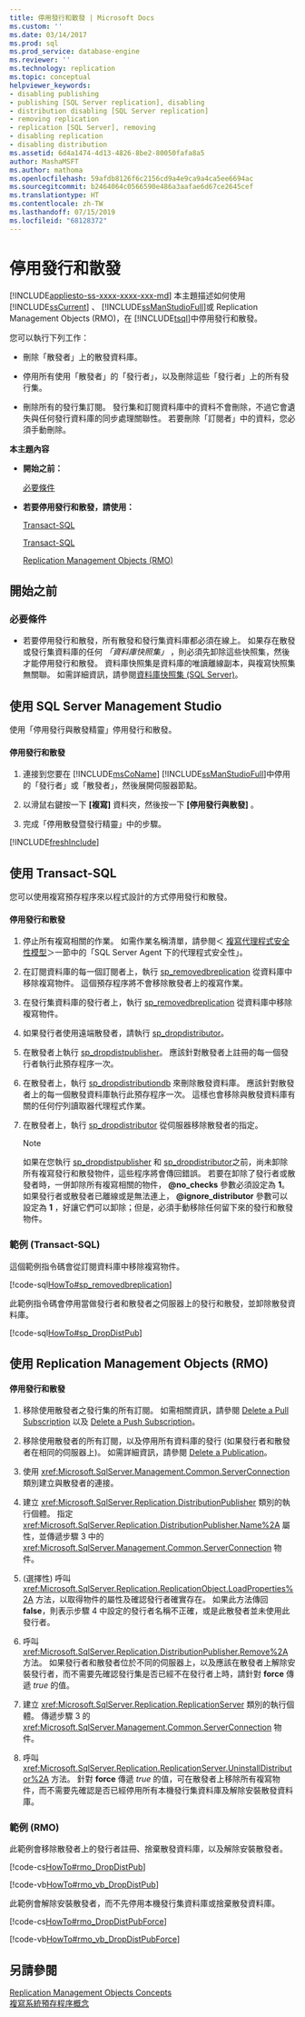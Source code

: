 ```yaml
---
title: 停用發行和散發 | Microsoft Docs
ms.custom: ''
ms.date: 03/14/2017
ms.prod: sql
ms.prod_service: database-engine
ms.reviewer: ''
ms.technology: replication
ms.topic: conceptual
helpviewer_keywords:
- disabling publishing
- publishing [SQL Server replication], disabling
- distribution disabling [SQL Server replication]
- removing replication
- replication [SQL Server], removing
- disabling replication
- disabling distribution
ms.assetid: 6d4a1474-4d13-4826-8be2-80050fafa8a5
author: MashaMSFT
ms.author: mathoma
ms.openlocfilehash: 59afdb8126f6c2156cd9a4e9ca9a4ca5ee6694ac
ms.sourcegitcommit: b2464064c0566590e486a3aafae6d67ce2645cef
ms.translationtype: HT
ms.contentlocale: zh-TW
ms.lasthandoff: 07/15/2019
ms.locfileid: "68128372"
---
```

# <a name="disable-publishing-and-distribution"></a>停用發行和散發
[!INCLUDE[appliesto-ss-xxxx-xxxx-xxx-md](../../includes/appliesto-ss-xxxx-xxxx-xxx-md.md)]
  本主題描述如何使用 [!INCLUDE[ssCurrent](../../includes/sscurrent-md.md)] 、 [!INCLUDE[ssManStudioFull](../../includes/ssmanstudiofull-md.md)]或 Replication Management Objects (RMO)，在 [!INCLUDE[tsql](../../includes/tsql-md.md)]中停用發行和散發。  
  
 您可以執行下列工作：  
  
-   刪除「散發者」上的散發資料庫。  
  
-   停用所有使用「散發者」的「發行者」，以及刪除這些「發行者」上的所有發行集。  
  
-   刪除所有的發行集訂閱。 發行集和訂閱資料庫中的資料不會刪除，不過它會遺失與任何發行資料庫的同步處理關聯性。 若要刪除「訂閱者」中的資料，您必須手動刪除。  
  
 **本主題內容**  
  
-   **開始之前：**  
  
     [必要條件](#Prerequisites)  
  
-   **若要停用發行和散發，請使用：**  
  
     [Transact-SQL](#SSMSProcedure)  
  
     [Transact-SQL](#TsqlProcedure)  
  
     [Replication Management Objects (RMO)](#RMOProcedure)  
  
##  <a name="BeforeYouBegin"></a> 開始之前  
  
###  <a name="Prerequisites"></a> 必要條件  
  
-   若要停用發行和散發，所有散發和發行集資料庫都必須在線上。 如果存在散發或發行集資料庫的任何 *「資料庫快照集」* ，則必須先卸除這些快照集，然後才能停用發行和散發。 資料庫快照集是資料庫的唯讀離線副本，與複寫快照集無關聯。 如需詳細資訊，請參閱[資料庫快照集 &#40;SQL Server&#41;](../../relational-databases/databases/database-snapshots-sql-server.md)。  
  
##  <a name="SSMSProcedure"></a> 使用 SQL Server Management Studio  
 使用「停用發行與散發精靈」停用發行和散發。  
  
#### <a name="to-disable-publishing-and-distribution"></a>停用發行和散發  
  
1.  連接到您要在 [!INCLUDE[msCoName](../../includes/msconame-md.md)] [!INCLUDE[ssManStudioFull](../../includes/ssmanstudiofull-md.md)]中停用的「發行者」或「散發者」，然後展開伺服器節點。  
  
2.  以滑鼠右鍵按一下 **[複寫]** 資料夾，然後按一下 **[停用發行與散發]** 。  
  
3.  完成「停用散發暨發行精靈」中的步驟。  

[!INCLUDE[freshInclude](../../includes/paragraph-content/fresh-note-steps-feedback.md)]

##  <a name="TsqlProcedure"></a> 使用 Transact-SQL  
 您可以使用複寫預存程序來以程式設計的方式停用發行和散發。  
  
#### <a name="to-disable-publishing-and-distribution"></a>停用發行和散發  
  
1.  停止所有複寫相關的作業。 如需作業名稱清單，請參閱＜ [複寫代理程式安全性模型](../../relational-databases/replication/security/replication-agent-security-model.md)＞一節中的「SQL Server Agent 下的代理程式安全性」。  
  
2.  在訂閱資料庫的每一個訂閱者上，執行 [sp_removedbreplication](../../relational-databases/system-stored-procedures/sp-removedbreplication-transact-sql.md) 從資料庫中移除複寫物件。 這個預存程序將不會移除散發者上的複寫作業。  
  
3.  在發行集資料庫的發行者上，執行 [sp_removedbreplication](../../relational-databases/system-stored-procedures/sp-removedbreplication-transact-sql.md) 從資料庫中移除複寫物件。  
  
4.  如果發行者使用遠端散發者，請執行 [sp_dropdistributor](../../relational-databases/system-stored-procedures/sp-dropdistributor-transact-sql.md)。  
  
5.  在散發者上執行 [sp_dropdistpublisher](../../relational-databases/system-stored-procedures/sp-dropdistpublisher-transact-sql.md)。 應該針對散發者上註冊的每一個發行者執行此預存程序一次。  
  
6.  在散發者上，執行 [sp_dropdistributiondb](../../relational-databases/system-stored-procedures/sp-dropdistributiondb-transact-sql.md) 來刪除散發資料庫。 應該針對散發者上的每一個散發資料庫執行此預存程序一次。 這樣也會移除與散發資料庫有關的任何佇列讀取器代理程式作業。  
  
7.  在散發者上，執行 [sp_dropdistributor](../../relational-databases/system-stored-procedures/sp-dropdistributor-transact-sql.md) 從伺服器移除散發者的指定。  
  
    > [!NOTE]  
    >  如果在您執行 [sp_dropdistpublisher](../../relational-databases/system-stored-procedures/sp-dropdistpublisher-transact-sql.md) 和 [sp_dropdistributor](../../relational-databases/system-stored-procedures/sp-dropdistributor-transact-sql.md)之前，尚未卸除所有複寫發行和散發物件，這些程序將會傳回錯誤。 若要在卸除了發行者或散發者時，一併卸除所有複寫相關的物件， **@no_checks** 參數必須設定為 **1**。 如果發行者或散發者已離線或是無法連上， **@ignore_distributor** 參數可以設定為 **1** ，好讓它們可以卸除；但是，必須手動移除任何留下來的發行和散發物件。  
  
###  <a name="TsqlExample"></a> 範例 (Transact-SQL)  
 這個範例指令碼會從訂閱資料庫中移除複寫物件。  
  
 [!code-sql[HowTo#sp_removedbreplication](../../relational-databases/replication/codesnippet/tsql/disable-publishing-and-d_1.sql)]  
  
 此範例指令碼會停用當做發行者和散發者之伺服器上的發行和散發，並卸除散發資料庫。  
  
 [!code-sql[HowTo#sp_DropDistPub](../../relational-databases/replication/codesnippet/tsql/disable-publishing-and-d_2.sql)]  
  
##  <a name="RMOProcedure"></a> 使用 Replication Management Objects (RMO)  
  
#### <a name="to-disable-publishing-and-distribution"></a>停用發行和散發  
  
1.  移除使用散發者之發行集的所有訂閱。 如需相關資訊，請參閱 [Delete a Pull Subscription](../../relational-databases/replication/delete-a-pull-subscription.md) 以及 [Delete a Push Subscription](../../relational-databases/replication/delete-a-push-subscription.md)。  
  
2.  移除使用散發者的所有訂閱，以及停用所有資料庫的發行 (如果發行者和散發者在相同的伺服器上)。 如需詳細資訊，請參閱 [Delete a Publication](../../relational-databases/replication/publish/delete-a-publication.md)。  
  
3.  使用 <xref:Microsoft.SqlServer.Management.Common.ServerConnection> 類別建立與散發者的連接。  
  
4.  建立 <xref:Microsoft.SqlServer.Replication.DistributionPublisher> 類別的執行個體。 指定 <xref:Microsoft.SqlServer.Replication.DistributionPublisher.Name%2A> 屬性，並傳遞步驟 3 中的 <xref:Microsoft.SqlServer.Management.Common.ServerConnection> 物件。  
  
5.  (選擇性) 呼叫 <xref:Microsoft.SqlServer.Replication.ReplicationObject.LoadProperties%2A> 方法，以取得物件的屬性及確認發行者確實存在。 如果此方法傳回 **false**，則表示步驟 4 中設定的發行者名稱不正確，或是此散發者並未使用此發行者。  
  
6.  呼叫 <xref:Microsoft.SqlServer.Replication.DistributionPublisher.Remove%2A> 方法。 如果發行者和散發者位於不同的伺服器上，以及應該在散發者上解除安裝發行者，而不需要先確認發行集是否已經不在發行者上時，請針對 **force** 傳遞 *true* 的值。  
  
7.  建立 <xref:Microsoft.SqlServer.Replication.ReplicationServer> 類別的執行個體。 傳遞步驟 3 的 <xref:Microsoft.SqlServer.Management.Common.ServerConnection> 物件。  
  
8.  呼叫 <xref:Microsoft.SqlServer.Replication.ReplicationServer.UninstallDistributor%2A> 方法。 針對 **force** 傳遞 *true* 的值，可在散發者上移除所有複寫物件，而不需要先確認是否已經停用所有本機發行集資料庫及解除安裝散發資料庫。  
  
###  <a name="PShellExample"></a> 範例 (RMO)  
 此範例會移除散發者上的發行者註冊、捨棄散發資料庫，以及解除安裝散發者。  
  
 [!code-cs[HowTo#rmo_DropDistPub](../../relational-databases/replication/codesnippet/csharp/rmohowto/rmotestevelope.cs#rmo_dropdistpub)]  
  
 [!code-vb[HowTo#rmo_vb_DropDistPub](../../relational-databases/replication/codesnippet/visualbasic/rmohowtovb/rmotestenv.vb#rmo_vb_dropdistpub)]  
  
 此範例會解除安裝散發者，而不先停用本機發行集資料庫或捨棄散發資料庫。  
  
 [!code-cs[HowTo#rmo_DropDistPubForce](../../relational-databases/replication/codesnippet/csharp/rmohowto/rmotestevelope.cs#rmo_dropdistpubforce)]  
  
 [!code-vb[HowTo#rmo_vb_DropDistPubForce](../../relational-databases/replication/codesnippet/visualbasic/rmohowtovb/rmotestenv.vb#rmo_vb_dropdistpubforce)]  
  
## <a name="see-also"></a>另請參閱  
 [Replication Management Objects Concepts](../../relational-databases/replication/concepts/replication-management-objects-concepts.md)   
 [複寫系統預存程序概念](../../relational-databases/replication/concepts/replication-system-stored-procedures-concepts.md)  
  
  
